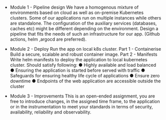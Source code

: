 * Module 1 - Pipeline design
We have a homogenous mixture of environments based on cloud as well as
on-premise Kubernetes clusters. Some of our applications run on multiple
instances while others are standalone. The configuration of the auxiliary
services (databases, caches etc) might be different depending on the
environment.
Design a pipeline that fits the needs of such an infrastructure for our app.
(Github actions, helm ,argocd are preferred).



* Module 2 - Deploy
Run the app on local k8s cluster.
Part 1 - Containerise
Build a secure, scalable and robust container image.
Part 2 - Manifests
Write helm manifests to deploy the application to local kubernetes cluster.
Should satisfy following:
● Highly available and load balanced
● Ensuring the application is started before served with traffic
● Safeguards for ensuring healthy life cycle of applications
● Ensure zero downtime
● Endpoints of the web application are accessible outside the cluster

* Module 3 - Improvements
This is an open-ended assignment, you are free to introduce changes, in the
assigned time frame, to the application or in the instrumentation to meet your
standards in terms of security, availability, reliability and observability.
